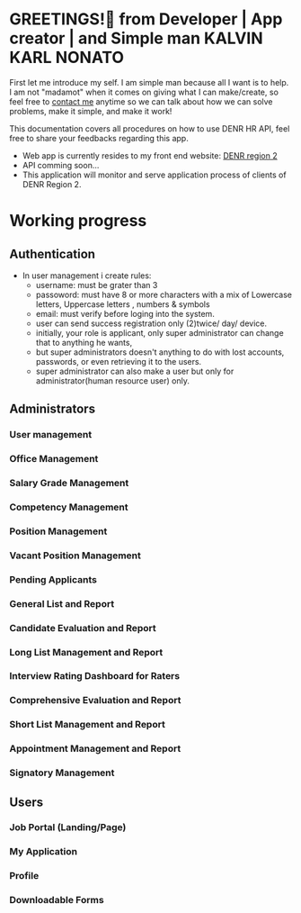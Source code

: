# GREETINGS!👋 from Developer | App creator | and Simple man KALVIN KARL NONATO
First let me introduce my self. I am simple man because all I want is to help. I am not "madamot" when it comes on giving what I can make/create, so feel free to [contact me](https://github.com/kalvinkarlnonato) anytime so we can talk about how we can solve problems, make it simple, and make it work!

This documentation covers all procedures on how to use DENR HR API, feel free to share your feedbacks regarding this app.

- Web app is currently resides to my front end website: [DENR region 2](https://ro2denr.ml/)
- API comming soon...
- This application will monitor and serve application process of clients of DENR Region 2.

# Working progress
## Authentication
- In user management i create rules:
	- username: must be grater than 3
	- passoword: must have 8 or more characters with a mix of Lowercase letters, Uppercase letters , numbers & symbols
	- email: must verify before loging into the system.
	- user can send success registration only (2)twice/ day/ device.
	- initially, your role is applicant, only super administrator can change that to anything he wants,
	- but super administrators doesn't anything to do with lost accounts, passwords, or even retrieving it to the users.
	- super administrator can also make a user but only for administrator(human resource user) only.
## Administrators
### User management
### Office Management
### Salary Grade Management
### Competency Management
### Position Management
### Vacant Position Management
### Pending Applicants
### General List and Report
### Candidate Evaluation and Report
### Long List Management and Report
### Interview Rating Dashboard for Raters
### Comprehensive Evaluation and Report
### Short List Management and Report
### Appointment Management and Report
### Signatory Management
## Users
### Job Portal (Landing/Page)
### My Application
### Profile
### Downloadable Forms
